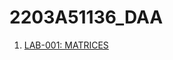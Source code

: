 # 2203A51136_DAA
1. [LAB-001: MATRICES]("https://github.com/karthikeyan0741/2203A51136_DAA/blob/main/DAA_LAB_001_.ipynb")

